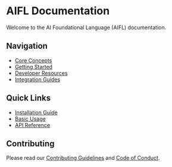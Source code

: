 # AIFL Documentation

Welcome to the AI Foundational Language (AIFL) documentation.

## Navigation

- [Core Concepts](Core_Concepts/introduction.md)
- [Getting Started](Getting_Started/installation.md)
- [Developer Resources](Developer_Resources/SDKs_Libraries.md)
- [Integration Guides](Integration_Guides/Gemini_AI_Integration.md)

## Quick Links

- [Installation Guide](Getting_Started/installation.md)
- [Basic Usage](Getting_Started/basic-usage.md)
- [API Reference](api-reference/endpoints.md)

## Contributing

Please read our [Contributing Guidelines](CONTRIBUTING.md) and [Code of Conduct](CODE_OF_CONDUCT.md).
